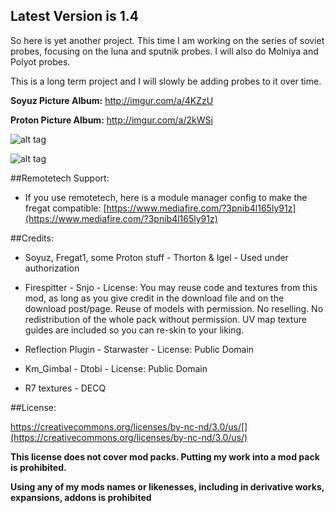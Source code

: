 ## Latest Version is 1.4

So here is yet another project. This time I am working on the series of soviet probes, focusing on the luna and sputnik probes. I will also do Molniya and Polyot probes.

This is a long term project and I will slowly be adding probes to it over time.

**Soyuz Picture Album:** http://imgur.com/a/4KZzU

**Proton Picture Album:** http://imgur.com/a/2kWSi

![alt tag](http://i.imgur.com/GuTIFjg.png)

![alt tag](http://i.imgur.com/54Xhyaj.png)

##Remotetech Support:
* If you use remotetech, here is a module manager config to make the fregat compatible: [https://www.mediafire.com/?3pnib4l165ly91z](https://www.mediafire.com/?3pnib4l165ly91z)

##Credits:

* Soyuz, Fregat1, some Proton stuff - Thorton & Igel - Used under authorization

* Firespitter - Snjo - License:
You may reuse code and textures from this mod, as long as you give credit in the download file and on the download post/page. Reuse of models with permission. No reselling. No redistribution of the whole pack without permission.
UV map texture guides are included so you can re-skin to your liking.

* Reflection Plugin - Starwaster - License: Public Domain

* Km_Gimbal - Dtobi - License: Public Domain

* R7 textures - DECQ

##License:

https://creativecommons.org/licenses/by-nc-nd/3.0/us/[](https://creativecommons.org/licenses/by-nc-nd/3.0/us/)

**This license does not cover mod packs. Putting my work into a mod pack is prohibited.**

**Using any of my mods names or likenesses, including in derivative works, expansions, addons is prohibited**
